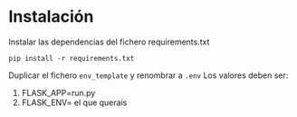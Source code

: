 # Instalación

Instalar las dependencias del fichero requirements.txt
```
pip install -r requirements.txt
```

Duplicar el fichero `env_template` y renombrar a `.env`
Los valores deben ser:
1. FLASK_APP=run.py
2. FLASK_ENV= el que querais
